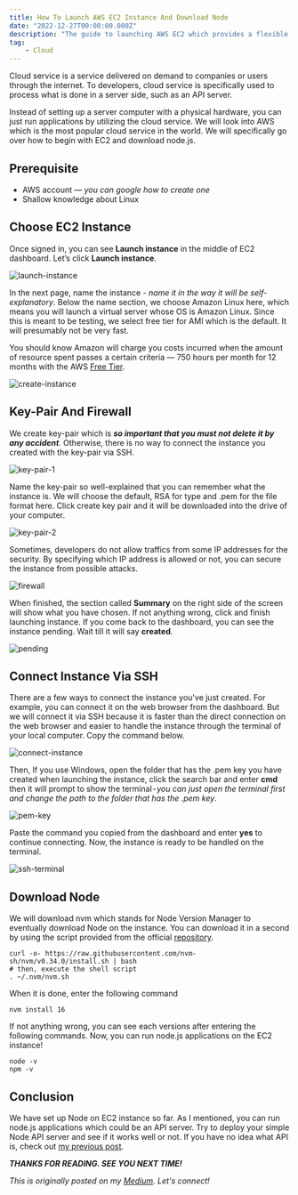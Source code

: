 ```yaml
---
title: How To Launch AWS EC2 Instance And Download Node
date: "2022-12-27T00:00:00.000Z"
description: "The guide to launching AWS EC2 which provides a flexible cloud compute service on demand, specfically Linux instance and download Node"
tag: 
    - Cloud
---
```


Cloud service is a service delivered on demand to companies or users through the internet. To developers, cloud service is specifically used to process what is done in a server side, such as an API server. 

Instead of setting up a server computer with a physical hardware, you can just run applications by utilizing the cloud service. We will look into AWS which is the most popular cloud service in the world. We will specifically go over how to begin with EC2 and download node.js.

## Prerequisite
- AWS account — _you can google how to create one_
- Shallow knowledge about Linux

## Choose EC2 Instance
Once signed in, you can see **Launch instance** in the middle of EC2 dashboard. Let’s click **Launch instance**.

![launch-instance](../imgs/4/launch-instance.png)

In the next page, name the instance - _name it in the way it will be self-explanatory_. Below the name section, we choose Amazon Linux here, which means you will launch a virtual server whose OS is Amazon Linux. Since this is meant to be testing, we select free tier for AMI which is the default. It will presumably not be very fast. 

You should know Amazon will charge you costs incurred when the amount of resource spent passes a certain criteria — 750 hours per month for 12 months with the AWS [Free Tier](https://aws.amazon.com/ec2/pricing/?loc=ft#Free_tier).

![create-instance](../imgs/4/create-instance.png)

## Key-Pair And Firewall
We create key-pair which is _**so important that you must not delete it by any accident**_. Otherwise, there is no way to connect the instance you created with the key-pair via SSH.

![key-pair-1](../imgs/4/key-pair-1.png)

Name the key-pair so well-explained that you can remember what the instance is. We will choose the default, RSA for type and .pem for the file format here. Click create key pair and it will be downloaded into the drive of your computer.

![key-pair-2](../imgs/4/key-pair-2.png)

Sometimes, developers do not allow traffics from some IP addresses for the security. By specifying which IP address is allowed or not, you can secure the instance from possible attacks.

![firewall](../imgs/4/firewall.png)

When finished, the section called **Summary** on the right side of the screen will show what you have chosen. If not anything wrong, click and finish launching instance. If you come back to the dashboard, you can see the instance pending. Wait till it will say **created**.

![pending](../imgs/4/pending.png)

## Connect Instance Via SSH
There are a few ways to connect the instance you've just created. For example, you can connect it on the web browser from the dashboard. But we will connect it via SSH because it is faster than the direct connection on the web browser and easier to handle the instance through the terminal of your local computer. Copy the command below.

![connect-instance](../imgs/4/create-instance.png)

Then, If you use Windows, open the folder that has the .pem key you have created when launching the instance, click the search bar and enter **cmd** then it will prompt to show the terminal - _you can just open the terminal first and change the path to the folder that has the .pem key_.

![pem-key](../imgs/4/pem-key.png)

Paste the command you copied from the dashboard and enter **yes** to continue connecting. Now, the instance is ready to be handled on the terminal.

![ssh-terminal](../imgs/4/ssh-terminal.png)

## Download Node
We will download nvm which stands for Node Version Manager to eventually download Node on the instance. You can download it in a second by using the script provided from the official [repository](https://github.com/nvm-sh/nvm).

```
curl -o- https://raw.githubusercontent.com/nvm-sh/nvm/v0.34.0/install.sh | bash
# then, execute the shell script
. ~/.nvm/nvm.sh
```

When it is done, enter the following command

```
nvm install 16
```

If not anything wrong, you can see each versions after entering the following commands. Now, you can run node.js applications on the EC2 instance!

```
node -v
npm -v
```

## Conclusion
We have set up Node on EC2 instance so far. As I mentioned, you can run node.js applications which could be an API server. Try to deploy your simple Node API server and see if it works well or not. If you have no idea what API is, check out [my previous post](https://shkim04.github.io/en/restapi-with-express-mongodb-typescript/).

_**THANKS FOR READING. SEE YOU NEXT TIME!**_

_This is originally posted on my [Medium](https://medium.com/@shkim04/server-how-to-set-up-aws-ec2-6986f659de60)._
_Let's connect!_